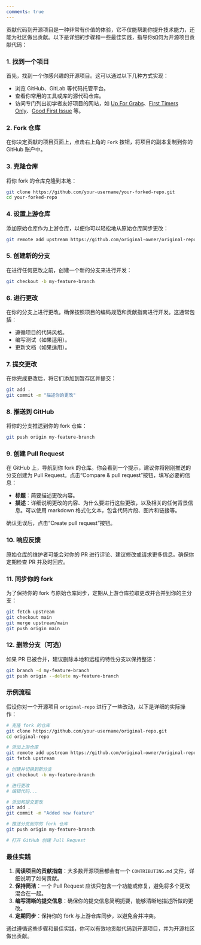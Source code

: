 ```yaml
---
comments: true
---
```


贡献代码到开源项目是一种非常有价值的体验，它不仅能帮助你提升技术能力，还能为社区做出贡献。以下是详细的步骤和一些最佳实践，指导你如何为开源项目贡献代码：

### 1. 找到一个项目

首先，找到一个你感兴趣的开源项目。这可以通过以下几种方式实现：

- 浏览 GitHub、GitLab 等代码托管平台。
- 查看你常用的工具或库的源代码仓库。
- 访问专门列出初学者友好项目的网站，如 [Up For Grabs](https://up-for-grabs.net/)、[First Timers Only](https://www.firsttimersonly.com/)、[Good First Issue](https://goodfirstissues.com/) 等。

### 2. Fork 仓库

在你决定贡献的项目页面上，点击右上角的 `Fork` 按钮，将项目的副本复制到你的 GitHub 账户中。

### 3. 克隆仓库

将你 fork 的仓库克隆到本地：

```bash
git clone https://github.com/your-username/your-forked-repo.git
cd your-forked-repo
```

### 4. 设置上游仓库

添加原始仓库作为上游仓库，以便你可以轻松地从原始仓库同步更改：

```bash
git remote add upstream https://github.com/original-owner/original-repo.git
```

### 5. 创建新的分支

在进行任何更改之前，创建一个新的分支来进行开发：

```bash
git checkout -b my-feature-branch
```

### 6. 进行更改

在你的分支上进行更改。确保按照项目的编码规范和贡献指南进行开发。这通常包括：

- 遵循项目的代码风格。
- 编写测试（如果适用）。
- 更新文档（如果适用）。

### 7. 提交更改

在你完成更改后，将它们添加到暂存区并提交：

```bash
git add .
git commit -m "描述你的更改"
```

### 8. 推送到 GitHub

将你的分支推送到你的 fork 仓库：

```bash
git push origin my-feature-branch
```

### 9. 创建 Pull Request

在 GitHub 上，导航到你 fork 的仓库。你会看到一个提示，建议你将刚刚推送的分支创建为 Pull Request。点击“Compare & pull request”按钮，填写必要的信息：

- **标题**：简要描述更改内容。
- **描述**：详细说明更改的内容、为什么要进行这些更改，以及相关的任何背景信息。可以使用 markdown 格式化文本，包含代码片段、图片和链接等。

确认无误后，点击“Create pull request”按钮。

### 10. 响应反馈

原始仓库的维护者可能会对你的 PR 进行评论、建议修改或请求更多信息。确保你定期检查 PR 并及时回应。

### 11. 同步你的 fork

为了保持你的 fork 与原始仓库同步，定期从上游仓库拉取更改并合并到你的主分支：

```bash
git fetch upstream
git checkout main
git merge upstream/main
git push origin main
```

### 12. 删除分支（可选）

如果 PR 已被合并，建议删除本地和远程的特性分支以保持整洁：

```bash
git branch -d my-feature-branch
git push origin --delete my-feature-branch
```

### 示例流程

假设你对一个开源项目 `original-repo` 进行了一些改动，以下是详细的实际操作：

```bash
# 克隆 fork 的仓库
git clone https://github.com/your-username/original-repo.git
cd original-repo

# 添加上游仓库
git remote add upstream https://github.com/original-owner/original-repo.git
git fetch upstream

# 创建并切换到新分支
git checkout -b my-feature-branch

# 进行更改
# 编辑代码...

# 添加和提交更改
git add .
git commit -m "Added new feature"

# 推送分支到你的 fork 仓库
git push origin my-feature-branch

# 打开 GitHub 创建 Pull Request
```

### 最佳实践

1. **阅读项目的贡献指南**：大多数开源项目都会有一个 `CONTRIBUTING.md` 文件，详细说明了如何贡献。
2. **保持简洁**：一个 Pull Request 应该只包含一个功能或修复，避免将多个更改混合在一起。
3. **编写清晰的提交信息**：确保你的提交信息简明扼要，能够清晰地描述所做的更改。
4. **定期同步**：保持你的 fork 与上游仓库同步，以避免合并冲突。

通过遵循这些步骤和最佳实践，你可以有效地贡献代码到开源项目，并为开源社区做出贡献。